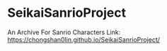 # SeikaiSanrioProject
An Archive For Sanrio Characters
Link: https://chongshan0lin.github.io/SeikaiSanrioProject/